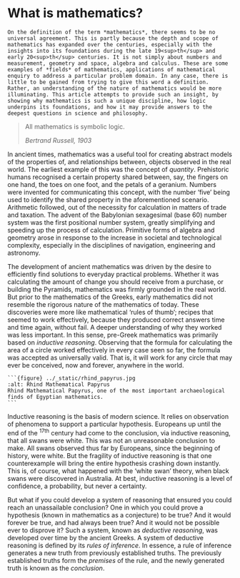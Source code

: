 # What is mathematics?

```{div} start-para
On the definition of the term *mathematics*, there seems to be no universal agreement. This is partly because the depth and scope of mathematics has expanded over the centuries, especially with the insights into its foundations during the late 19<sup>th</sup> and early 20<sup>th</sup> centuries. It is not simply about numbers and measurement, geometry and space, algebra and calculus. These are some examples of *fields* of mathematics, applications of mathematical enquiry to address a particular problem domain. In any case, there is little to be gained from trying to give this word a definition. Rather, an understanding of the nature of mathematics would be more illuminating. This article attempts to provide such an insight, by showing why mathematics is such a unique discipline, how logic underpins its foundations, and how it may provide answers to the deepest questions in science and philosophy.
```

<blockquote class='bq'>
<p>All mathematics is symbolic logic.</p>
<cite>Bertrand Russell, 1903</cite>
</blockquote>

In ancient times, mathematics was a useful tool for creating abstract models of the properties of, and relationships between, objects observed in the real world. The earliest example of this was the concept of *quantity*. Prehistoric humans recognised a certain property shared between, say, the fingers on one hand, the toes on one foot, and the petals of a geranium. Numbers were invented for communicating this concept, with the number ‘five’ being used to identify the shared property in the aforementioned scenario. Arithmetic followed, out of the necessity for calculation in matters of trade and taxation. The advent of the Babylonian sexagesimal (base 60) number system was the first positional number system, greatly simplifying and speeding up the process of calculation. Primitive forms of algebra and geometry arose in response to the increase in societal and technological complexity, especially in the disciplines of navigation, engineering and astronomy.

The development of ancient mathematics was driven by the desire to efficiently find solutions to everyday practical problems. Whether it was calculating the amount of change you should receive from a purchase, or building the Pyramids, mathematics was firmly grounded in the real world. But prior to the mathematics of the Greeks, early mathematics did not resemble the rigorous nature of the mathematics of today. These discoveries were more like mathematical ‘rules of thumb’; recipes that seemed to work effectively, because they produced correct answers time and time again, without fail. A deeper understanding of why they worked was less important. In this sense, pre-Greek mathematics was primarily based on *inductive reasoning*. Observing that the formula for calculating the area of a circle worked effectively in every case seen so far, the formula was accepted as universally valid. That is, it will work for any circle that may ever be conceived, now and forever, anywhere in the world.

````{div} fig, fig-right
```{figure} ../_static/rhind_papyrus.jpg
:alt: Rhind Mathematical Papyrus
Rhind Mathematical Papyrus, one of the most important archaeological finds of Egyptian mathematics.
```
````

Inductive reasoning is the basis of modern science. It relies on observation of phenomena to support a particular hypothesis. Europeans up until the end of the <sup>17th</sup> century had come to the conclusion, via inductive reasoning, that all swans were white. This was not an unreasonable conclusion to make. All swans observed thus far by Europeans, since the beginning of history, were white. But the fragility of inductive reasoning is that one counterexample will bring the entire hypothesis crashing down instantly. This is, of course, what happened with the ‘white swan’ theory, when black swans were discovered in Australia. At best, inductive reasoning is a level of confidence, a probability, but never a certainty.

But what if you could develop a system of reasoning that ensured you could reach an unassailable conclusion? One in which you could prove a hypothesis (known in mathematics as a conjecture) to be true? And it would forever be true, and had always been true? And it would not be possible ever to disprove it? Such a system, known as *deductive reasoning*, was developed over time by the ancient Greeks. A system of deductive reasoning is defined by its *rules of inference*. In essence, a rule of inference generates a new truth from previously established truths. The previously established truths form the *premises* of the rule, and the newly generated truth is known as the *conclusion*.